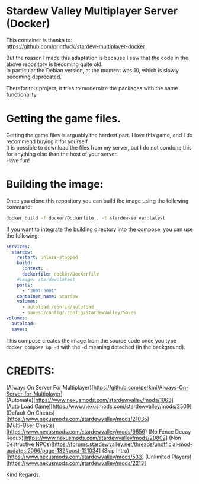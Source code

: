 # Stardew Valley Multiplayer Server (Docker)

This container is thanks to:<br>
https://github.com/printfuck/stardew-multiplayer-docker

But the reason I made this adaptation is because I saw that the code in the above repository is becoming quite old.<br>
In particular the Debian version, at the moment was 10, which is slowly becoming deprecated.<br>

Therefor this project, it tries to modernize the packages with the same functionality.

# Getting the game files.

Getting the game files is arguably the hardest part. I love this game, and I do recommend buying it for yourself.<br>
It is possible to download the files from my server, but I do not condone this for anything else than the host of your server.<br>
Have fun!

# Building the image:

Once you clone this repository you can build the image using the following command:
```sh
docker build -f docker/Dockerfile . -t stardew-server:latest
```
If you want to integrate the building directory into the compose, you can use the following:
```yaml
services:
  stardew:
    restart: unless-stopped
    build:
      context: .
      dockerfile: docker/Dockerfile
    #image: stardew:latest
    ports:
      - "3001:3001"
    container_name: stardew
    volumes:
      - autoload:/config/autoload
      - saves:/config/.config/StardewValley/Saves
volumes:
  autoload:
  saves:
```
This compose creates the image from the source code once you type `docker compose up -d` with the -d meaning detached (in the background).

# CREDITS:

(Always On Server For Multiplayer)[https://github.com/perkmi/Always-On-Server-for-Multiplayer]<br>
(Automate)[https://www.nexusmods.com/stardewvalley/mods/1063]<br>
(Auto Load Game)[https://www.nexusmods.com/stardewvalley/mods/2509]<br>
(Default On Cheats)[https://www.nexusmods.com/stardewvalley/mods/21035]<br>
(Multi-User Chests)[https://www.nexusmods.com/stardewvalley/mods/9856]
(No Fence Decay Redux)[https://www.nexusmods.com/stardewvalley/mods/20802]
(Non Destructive NPCs)[https://forums.stardewvalley.net/threads/unofficial-mod-updates.2096/page-132#post-121034]
(Skip Intro)[https://www.nexusmods.com/stardewvalley/mods/533]
(Unlimited Players)[https://www.nexusmods.com/stardewvalley/mods/2213]

Kind Regards.
